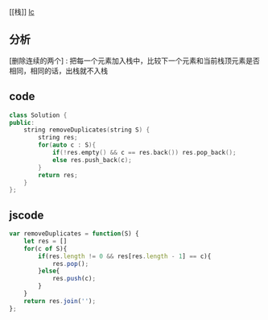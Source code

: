 [[栈]]
[lc](https://leetcode-cn.com/problems/remove-all-adjacent-duplicates-in-string/)
## 分析
[删除连续的两个] : 把每一个元素加入栈中，比较下一个元素和当前栈顶元素是否相同，相同的话，出栈就不入栈

## code
```c++
class Solution {
public:
    string removeDuplicates(string S) {
        string res;
        for(auto c : S){
            if(!res.empty() && c == res.back()) res.pop_back();
            else res.push_back(c);
        }
        return res;
    }
};
```
## jscode
```javascript
var removeDuplicates = function(S) {
    let res = []
    for(c of S){
        if(res.length != 0 && res[res.length - 1] == c){
            res.pop();
        }else{
            res.push(c);
        }
    }
    return res.join('');
};
```